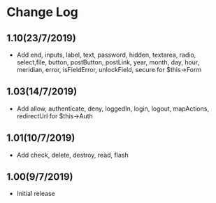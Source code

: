 # Change Log

## 1.10(23/7/2019)
- Add end, inputs, label, text, password, hidden, textarea, radio, select,file, button, postButton, postLink, year, month, day, hour, meridian, error, isFieldError, unlockField, secure for $this->Form

## 1.03(14/7/2019)
- Add allow, authenticate, deny, loggedIn, login, logout, mapActions, redirectUrl for $this->Auth

## 1.01(10/7/2019)
- Add check, delete, destroy, read, flash

## 1.00(9/7/2019)

- Initial release